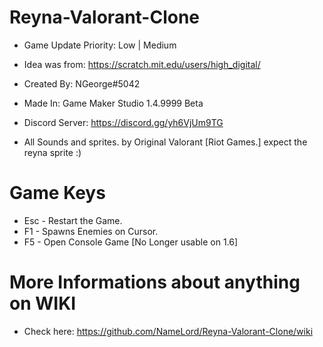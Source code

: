 # Reyna-Valorant-Clone
- Game Update Priority: Low | Medium

- Idea was from: https://scratch.mit.edu/users/high_digital/
- Created By: NGeorge#5042
- Made In: Game Maker Studio 1.4.9999 Beta
- Discord Server: https://discord.gg/yh6VjUm9TG
- All Sounds and sprites. by Original Valorant [Riot Games.] expect the reyna sprite :)

# Game Keys
- Esc - Restart the Game.
- F1 - Spawns Enemies on Cursor.
- F5 - Open Console Game [No Longer usable on 1.6]

# More Informations about anything on WIKI
- Check here: https://github.com/NameLord/Reyna-Valorant-Clone/wiki
